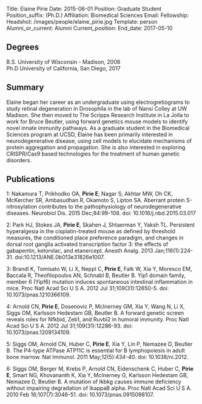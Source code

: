 Title: Elaine Pirie
Date: 2015-06-01
Position: Graduate Student
Position_suffix: (Ph.D.)
Affiliation: Biomedical Sciences
Email: 
Fellowship: 
Headshot: /images/people/elaine_pirie.jpg
Template: person
Alumni_or_current: Alumni
Current_position: 
End_date: 2017-05-10
<!-- Status: draft -->

## Degrees
B.S. University of Wisconsin - Madison, 2008   
Ph.D University of California, San Diego, 2017  

## Summary
Elaine began her career as an undergraduate using electrogretiograms to study retinal degeneration in Drosophila in the lab of Nansi Colley at UW Madison. She then moved to The Scripps Research Institute in La Jolla to work for Bruce Beutler, using forward genetics mouse models to identify novel innate immunity pathways. As a graduate student in the Biomedical Sciences program at UCSD, Elaine has been primarily interested in neurodegenerative disease, using cell models to elucidate mechanisms of protein aggregation and propagation. She is also interested in exploring
CRISPR/Cas9 based technologies for the treatment of human genetic disorders.

## Publications
1: Nakamura T, Prikhodko OA, **Pirie E**, Nagar S, Akhtar MW, Oh CK, McKercher SR, Ambasudhan R, Okamoto S, Lipton SA. Aberrant protein S-nitrosylation contributes to the pathophysiology of neurodegenerative diseases. Neurobiol Dis. 2015 Dec;84:99-108. doi: 10.1016/j.nbd.2015.03.017

2: Park HJ, Stokes JA, **Pirie E**, Skahen J, Shtaerman Y, Yaksh TL. Persistent hyperalgesia in the cisplatin-treated mouse as defined by threshold measures, the
conditioned place preference paradigm, and changes in dorsal root ganglia activated transcription factor 3: the effects of gabapentin, ketorolac, and etanercept. Anesth Analg. 2013 Jan;116(1):224-31. doi:10.1213/ANE.0b013e31826e1007. 

3: Brandl K, Tomisato W, Li X, Neppl C, **Pirie E**, Falk W, Xia Y, Moresco EM, Baccala R, Theofilopoulos AN, Schnabl B, Beutler B. Yip1 domain family, member 6 
(Yipf6) mutation induces spontaneous intestinal inflammation in mice. Proc Natl Acad Sci U S A. 2012 Jul 31;109(31):12650-5. doi: 10.1073/pnas.1210366109. 

4: Arnold CN, **Pirie E**, Dosenovic P, McInerney GM, Xia Y, Wang N, Li X, Siggs OM, Karlsson Hedestam GB, Beutler B. A forward genetic screen reveals roles for
Nfkbid, Zeb1, and Ruvbl2 in humoral immunity. Proc Natl Acad Sci U S A. 2012 Jul 31;109(31):12286-93. doi: 10.1073/pnas.1209134109. 

5: Siggs OM, Arnold CN, Huber C, **Pirie E**, Xia Y, Lin P, Nemazee D, Beutler B. The P4-type ATPase ATP11C is essential for B lymphopoiesis in adult bone marrow. Nat Immunol. 2011 May;12(5):434-40. doi: 10.1038/ni.2012. 

6: Siggs OM, Berger M, Krebs P, Arnold CN, Eidenschenk C, Huber C, **Pirie E**, Smart NG, Khovananth K, Xia Y, McInerney G, Karlsson Hedestam GB, Nemazee D, Beutler B. A mutation of Ikbkg causes immune deficiency without impairing degradation of IkappaB alpha. Proc Natl Acad Sci U S A. 2010 Feb 16;107(7):3046-51. doi: 10.1073/pnas.0915098107. 
